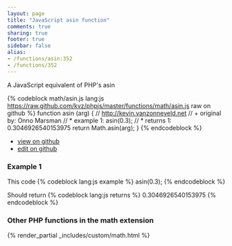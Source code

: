 ```yaml
---
layout: page
title: "JavaScript asin function"
comments: true
sharing: true
footer: true
sidebar: false
alias:
- /functions/asin:352
- /functions/352
---
```

<!-- Generated by Rakefile:build -->
A JavaScript equivalent of PHP's asin

{% codeblock math/asin.js lang:js https://raw.github.com/kvz/phpjs/master/functions/math/asin.js raw on github %}
function asin (arg) {
  // http://kevin.vanzonneveld.net
  // +   original by: Onno Marsman
  // *     example 1: asin(0.3);
  // *     returns 1: 0.3046926540153975
  return Math.asin(arg);
}
{% endcodeblock %}

 - [view on github](https://github.com/kvz/phpjs/blob/master/functions/math/asin.js)
 - [edit on github](https://github.com/kvz/phpjs/edit/master/functions/math/asin.js)

### Example 1
This code
{% codeblock lang:js example %}
asin(0.3);
{% endcodeblock %}

Should return
{% codeblock lang:js returns %}
0.3046926540153975
{% endcodeblock %}


### Other PHP functions in the math extension
{% render_partial _includes/custom/math.html %}
